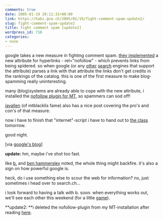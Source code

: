 ```yaml
---
comments: true
date: 2005-01-19 20:11:31+00:00
link: https://habi.gna.ch/2005/01/19/fight-comment-spam-update2/
slug: fight-comment-spam-update2
title: fight comment spam [update2]
wordpress_id: 716
categories:
- none
---
```



google takes a new measure in fighting comment spam. [they implemented](https://google.com/googleblog/2005/01/preventing-comment-spam.html) a new attribute for hyperlinks - rel="nofollow" - which prevents links from being spidered. so when google (or any [other](http://blogs.msdn.com/msnsearch/archive/2005/01/18/nofollow_tags.aspx) [search](http://www.ysearchblog.com/archives/000069.html) engines that support the attribute) parses a link with that attribute the links don't get credits in the rankings of the catalog. this is one of the first measure to make blog-spamming really uninteresting.
  
many (blog)systems are already able to cope with the new attribute, i installed the [nofollow plugin for MT](http://www.movabletype.org/news/2005/01/movable_type_nofollow_p.shtml), so spammers can sod off!
  
[jayallen](http://www.jayallen.org/comment_spam/2005/01/massive_weblog_antispam_initiative_relnofollow) (of mtblacklis fame) also has a nice post covering the pro's and con's of that measure.
  
now i have to finish that "internet"-script i have to hand out to [the class](http://schule-kirchberg.ch/) tomorrow.
  
good night.



[via [google's blog](https://google.com/googleblog/2005/01/preventing-comment-spam.html)]



**update:** hm, maybe i've shot too fast.



like [b.](http://www.bernhardseefeld.ch/archives/000102.html) and [ben hammersley](http://www.benhammersley.com/weblog/2005/01/20/let_no_fellow_nofollow_lest_we_all_lie_fallow.html) noted, the whole thing might backfire. it's also a sign on how powerful google is. 
  
heck, do i use something else to scour the web for information? no, just sometimes i head over to search.ch...
  
i look forward to having a talk with b. soon. when everything works out, we'll see each other this weekend (for a little [game](http://targot.net/)). 



**update2: **i deleted the nofollow-plugin from my MT-installation after reading [here](http://www.nonofollow.net/).

